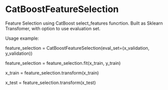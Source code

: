 # CatBoostFeatureSelection
Feature Selection using CatBoost select_features funcrtion. Built as Sklearn Transfomer, with option to use evaluation set.

Usage example:

feature_selection = CatBoostFeatureSelection(eval_set=(x_validation, y_validation))

feature_selection = feature_selection.fit(x_train, y_train)

x_train = feature_selection.transform(x_train)

x_test = feature_selection.transform(x_test)
